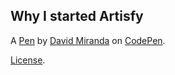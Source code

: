 Why I started Artisfy
---------------------


A [Pen](http://codepen.io/panphora/pen/QKRWbo) by [David Miranda](http://codepen.io/panphora) on [CodePen](http://codepen.io/).

[License](http://codepen.io/panphora/pen/QKRWbo/license).